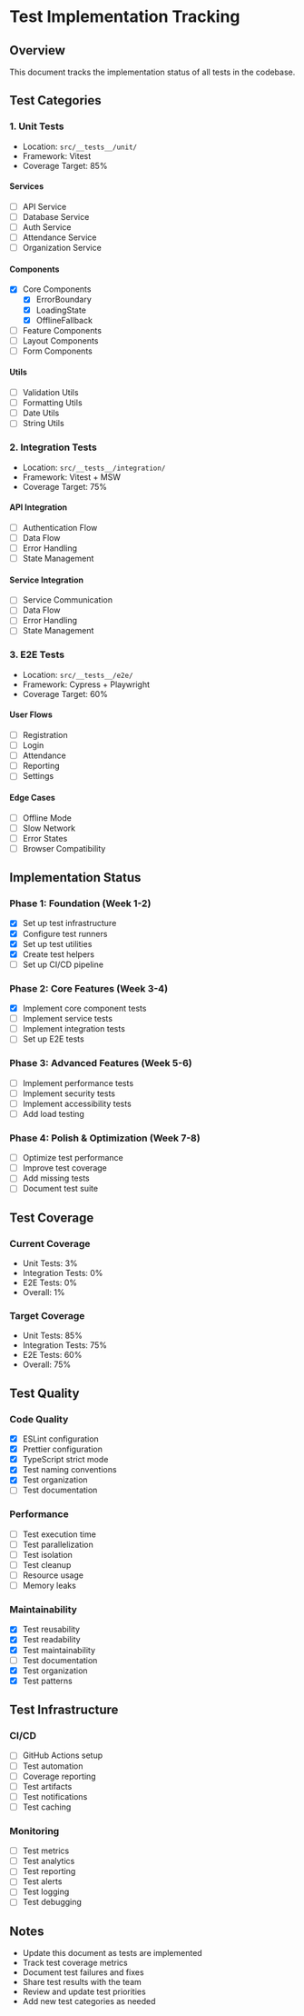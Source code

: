 # Test Implementation Tracking

## Overview

This document tracks the implementation status of all tests in the codebase.

## Test Categories

### 1. Unit Tests

- Location: `src/__tests__/unit/`
- Framework: Vitest
- Coverage Target: 85%

#### Services

- [ ] API Service
- [ ] Database Service
- [ ] Auth Service
- [ ] Attendance Service
- [ ] Organization Service

#### Components

- [x] Core Components
  - [x] ErrorBoundary
  - [x] LoadingState
  - [x] OfflineFallback
- [ ] Feature Components
- [ ] Layout Components
- [ ] Form Components

#### Utils

- [ ] Validation Utils
- [ ] Formatting Utils
- [ ] Date Utils
- [ ] String Utils

### 2. Integration Tests

- Location: `src/__tests__/integration/`
- Framework: Vitest + MSW
- Coverage Target: 75%

#### API Integration

- [ ] Authentication Flow
- [ ] Data Flow
- [ ] Error Handling
- [ ] State Management

#### Service Integration

- [ ] Service Communication
- [ ] Data Flow
- [ ] Error Handling
- [ ] State Management

### 3. E2E Tests

- Location: `src/__tests__/e2e/`
- Framework: Cypress + Playwright
- Coverage Target: 60%

#### User Flows

- [ ] Registration
- [ ] Login
- [ ] Attendance
- [ ] Reporting
- [ ] Settings

#### Edge Cases

- [ ] Offline Mode
- [ ] Slow Network
- [ ] Error States
- [ ] Browser Compatibility

## Implementation Status

### Phase 1: Foundation (Week 1-2)

- [x] Set up test infrastructure
- [x] Configure test runners
- [x] Set up test utilities
- [x] Create test helpers
- [ ] Set up CI/CD pipeline

### Phase 2: Core Features (Week 3-4)

- [x] Implement core component tests
- [ ] Implement service tests
- [ ] Implement integration tests
- [ ] Set up E2E tests

### Phase 3: Advanced Features (Week 5-6)

- [ ] Implement performance tests
- [ ] Implement security tests
- [ ] Implement accessibility tests
- [ ] Add load testing

### Phase 4: Polish & Optimization (Week 7-8)

- [ ] Optimize test performance
- [ ] Improve test coverage
- [ ] Add missing tests
- [ ] Document test suite

## Test Coverage

### Current Coverage

- Unit Tests: 3%
- Integration Tests: 0%
- E2E Tests: 0%
- Overall: 1%

### Target Coverage

- Unit Tests: 85%
- Integration Tests: 75%
- E2E Tests: 60%
- Overall: 75%

## Test Quality

### Code Quality

- [x] ESLint configuration
- [x] Prettier configuration
- [x] TypeScript strict mode
- [x] Test naming conventions
- [x] Test organization
- [ ] Test documentation

### Performance

- [ ] Test execution time
- [ ] Test parallelization
- [ ] Test isolation
- [ ] Test cleanup
- [ ] Resource usage
- [ ] Memory leaks

### Maintainability

- [x] Test reusability
- [x] Test readability
- [x] Test maintainability
- [ ] Test documentation
- [x] Test organization
- [x] Test patterns

## Test Infrastructure

### CI/CD

- [ ] GitHub Actions setup
- [ ] Test automation
- [ ] Coverage reporting
- [ ] Test artifacts
- [ ] Test notifications
- [ ] Test caching

### Monitoring

- [ ] Test metrics
- [ ] Test analytics
- [ ] Test reporting
- [ ] Test alerts
- [ ] Test logging
- [ ] Test debugging

## Notes

- Update this document as tests are implemented
- Track test coverage metrics
- Document test failures and fixes
- Share test results with the team
- Review and update test priorities
- Add new test categories as needed
